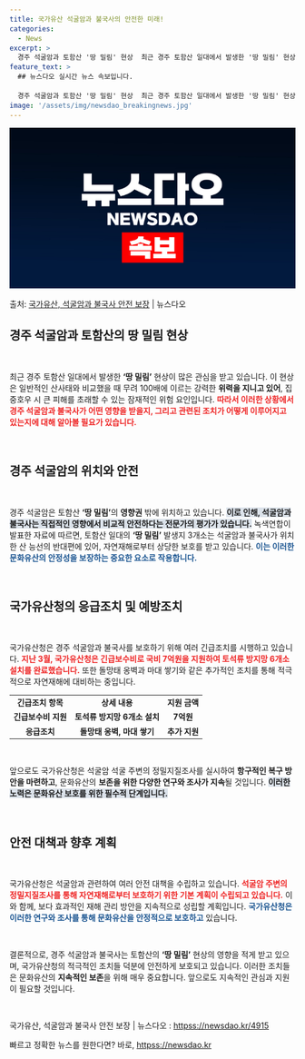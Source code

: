 ```yaml
---
title: 국가유산 석굴암과 불국사의 안전한 미래!
categories:
  - News
excerpt: >
  경주 석굴암과 토함산 '땅 밀림' 현상  최근 경주 토함산 일대에서 발생한 '땅 밀림' 현상과 관련된 소식을…
feature_text: >
  ## 뉴스다오 실시간 뉴스 속보입니다.

  경주 석굴암과 토함산 '땅 밀림' 현상  최근 경주 토함산 일대에서 발생한 '땅 밀림' 현상과 관련된 소식을…
image: '/assets/img/newsdao_breakingnews.jpg'
---
```


![뉴스다오 속보](/assets/img/newsdao_breakingnews.jpg)

<p>출처: <a href="httpss://newsdao.kr/4915" rel="dofollow">국가유산, 석굴암과 불국사 안전 보장</a> | 뉴스다오</p>

<h2 data-ke-size="size26">경주 석굴암과 토함산의 땅 밀림 현상</h2>

<p data-ke-size="size16">&nbsp;</p>

최근 경주 토함산 일대에서 발생한 <b>‘땅 밀림’</b> 현상이 많은 관심을 받고 있습니다. 이 현상은 일반적인 산사태와 비교했을 때 무려 100배에 이르는 강력한 <b>위력을 지니고 있어</b>, 집중호우 시 큰 피해를 초래할 수 있는 잠재적인 위험 요인입니다. <b><span style="color: #ee2323;">따라서 이러한 상황에서 경주 석굴암과 불국사가 어떤 영향을 받을지, 그리고 관련된 조치가 어떻게 이루어지고 있는지에 대해 알아볼 필요가 있습니다.</span></b> 

<p data-ke-size="size16">&nbsp;</p>

<h2 data-ke-size="size26">경주 석굴암의 위치와 안전</h2>

<p data-ke-size="size16">&nbsp;</p>

경주 석굴암은 토함산 <b>‘땅 밀림’</b>의 <b>영향권</b> 밖에 위치하고 있습니다. <b><span style="background-color: #21538527;">이로 인해, 석굴암과 불국사는 직접적인 영향에서 비교적 안전하다는 전문가의 평가가 있습니다.</span></b> 녹색연합이 발표한 자료에 따르면, 토함산 일대의 <b>‘땅 밀림’</b> 발생지 3개소는 석굴암과 불국사가 위치한 산 능선의 반대편에 있어, 자연재해로부터 상당한 보호를 받고 있습니다. <b><span style="color: #1a5490;">이는 이러한 문화유산의 안정성을 보장하는 중요한 요소로 작용합니다.</span></b>

<p data-ke-size="size16">&nbsp;</p>

<h2 data-ke-size="size26">국가유산청의 응급조치 및 예방조치</h2>

<p data-ke-size="size16">&nbsp;</p>

국가유산청은 경주 석굴암과 불국사를 보호하기 위해 여러 긴급조치를 시행하고 있습니다. <b><span style="color: #ee2323;">지난 3월, 국가유산청은 긴급보수비로 국비 7억원을 지원하여 토석류 방지망 6개소 설치를 완료했습니다.</span></b> 또한 돌망태 옹벽과 마대 쌓기와 같은 추가적인 조치를 통해 적극적으로 자연재해에 대비하는 중입니다. <table style="width: 100%; border-collapse: collapse;">
<tr>
<td style="text-align: center; height: 17px;"><b>긴급조치 항목</b></td>
<td style="text-align: center; height: 17px;"><b>상세 내용</b></td>
<td style="text-align: center; height: 17px;"><b>지원 금액</b></td>
</tr>
<tr>
<td style="text-align: center; height: 17px;"><b>긴급보수비 지원</b></td>
<td style="text-align: center; height: 17px;"><b>토석류 방지망 6개소 설치</b></td>
<td style="text-align: center; height: 17px;"><b>7억원</b></td>
</tr>
<tr>
<td style="text-align: center; height: 17px;"><b>응급조치</b></td>
<td style="text-align: center; height: 17px;"><b>돌망태 옹벽, 마대 쌓기</b></td>
<td style="text-align: center; height: 17px;"><b>추가 지원</b></td>
</tr>
</table>

<p data-ke-size="size16">&nbsp;</p>

앞으로도 국가유산청은 석굴암 석굴 주변의 정밀지질조사를 실시하여 <b>항구적인 복구 방안을 마련하고</b>, 문화유산의 <b>보존을 위한 다양한 연구와 조사가 지속</b>될 것입니다. <b><span style="background-color: #21538527;">이러한 노력은 문화유산 보호를 위한 필수적 단계입니다.</span></b>

<p data-ke-size="size16">&nbsp;</p>

<h2 data-ke-size="size26">안전 대책과 향후 계획</h2>

<p data-ke-size="size16">&nbsp;</p>

국가유산청은 석굴암과 관련하여 여러 안전 대책을 수립하고 있습니다. <b><span style="color: #ee2323;">석굴암 주변의 정밀지질조사를 통해 자연재해로부터 보호하기 위한 기본 계획이 수립되고 있습니다.</span></b> 이와 함께, 보다 효과적인 재해 관리 방안을 지속적으로 성립할 계획입니다. <b><span style="color: #1a5490;">국가유산청은 이러한 연구와 조사를 통해 문화유산을 안정적으로 보호하고<span></b> 있습니다. 

<p data-ke-size="size16">&nbsp;</p>

결론적으로, 경주 석굴암과 불국사는 토함산의 <b>‘땅 밀림’</b> 현상의 영향을 적게 받고 있으며, 국가유산청의 적극적인 조치들 덕분에 안전하게 보호되고 있습니다. 이러한 조치들은 문화유산의 <b>지속적인 보존</b>을 위해 매우 중요합니다. 앞으로도 지속적인 관심과 지원이 필요할 것입니다.

<p data-ke-size="size16">&nbsp;</p>

국가유산, 석굴암과 불국사 안전 보장 | 뉴스다오  : <a href="httpss://newsdao.kr/4915" target="_blank">httpss://newsdao.kr/4915</a> 

빠르고 정확한 뉴스를 원한다면? 바로, <a href="httpss://newsdao.kr" rel="dofollow">httpss://newsdao.kr</a>


